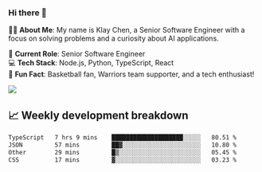 ### Hi there 👋

👨‍💻 **About Me**: My name is Klay Chen, a Senior Software Engineer with a focus on solving problems and a curiosity about AI applications.

💼 **Current Role**: Senior Software Engineer  
💻 **Tech Stack**: Node.js, Python, TypeScript, React  
🏀 **Fun Fact**: Basketball fan, Warriors team supporter, and a tech enthusiast!

<img align="center" src="https://github-readme-stats.vercel.app/api?username=nameczz&show_icons=true&hide_title=true&theme=dracula" />

## 📈 Weekly development breakdown

<!--START_SECTION:waka-->

```txt
TypeScript   7 hrs 9 mins    ████████████████████░░░░░   80.51 %
JSON         57 mins         ██▓░░░░░░░░░░░░░░░░░░░░░░   10.80 %
Other        29 mins         █▒░░░░░░░░░░░░░░░░░░░░░░░   05.45 %
CSS          17 mins         ▓░░░░░░░░░░░░░░░░░░░░░░░░   03.23 %
```

<!--END_SECTION:waka-->
